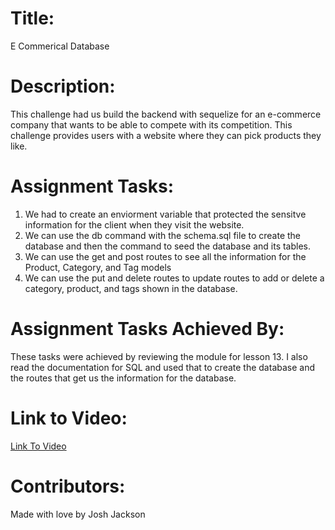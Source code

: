 # Title:
E Commerical Database

# Description:
This challenge had us build the backend with sequelize for an e-commerce company that wants to be able to compete with its competition. This challenge provides users with a website where they can pick products they like. 

# Assignment Tasks:
1. We had to create an enviorment variable that protected the sensitve information for the client when they visit the website.
2. We can use the db command with the schema.sql file to create the database and then the command to seed the database and its tables.
3. We can use the get and post routes to see all the information for the Product, Category, and Tag models
4. We can use the put and delete routes to update routes to add or delete a category, product, and tags shown in the database.

# Assignment Tasks Achieved By:
These tasks were achieved by reviewing the module for lesson 13. I also read the documentation for SQL and used that to create the database and the routes that get us the information for the database.

# Link to Video:
<a href="">Link To Video</a>

# Contributors:
Made with love by Josh Jackson